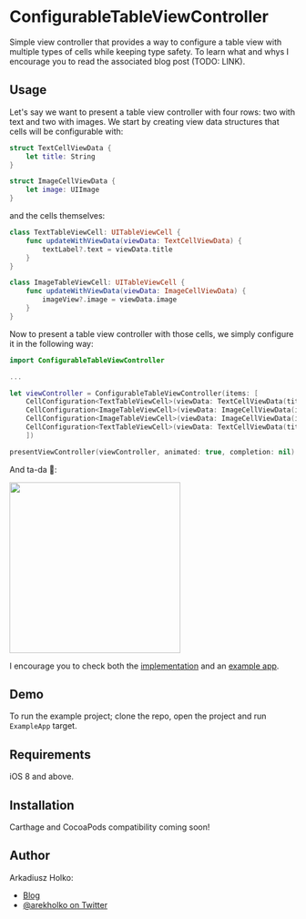 # ConfigurableTableViewController

Simple view controller that provides a way to configure a table view with multiple types of cells while keeping type safety. To learn what and whys I encourage you to read the associated blog post (TODO: LINK).

## Usage

Let's say we want to present a table view controller with four rows: two with text and two with images. We start by creating view data structures that cells will be configurable with:

```swift
struct TextCellViewData {
    let title: String
}

struct ImageCellViewData {
    let image: UIImage
}
```

and the cells themselves:

```swift
class TextTableViewCell: UITableViewCell {
    func updateWithViewData(viewData: TextCellViewData) {
        textLabel?.text = viewData.title
    }
}

class ImageTableViewCell: UITableViewCell {
    func updateWithViewData(viewData: ImageCellViewData) {
        imageView?.image = viewData.image
    }
}
```

Now to present a table view controller with those cells, we simply configure it in the following way:

```swift
import ConfigurableTableViewController

...

let viewController = ConfigurableTableViewController(items: [
    CellConfiguration<TextTableViewCell>(viewData: TextCellViewData(title: "Foo")),
    CellConfiguration<ImageTableViewCell>(viewData: ImageCellViewData(image: apple)),
    CellConfiguration<ImageTableViewCell>(viewData: ImageCellViewData(image: google)),
    CellConfiguration<TextTableViewCell>(viewData: TextCellViewData(title: "Bar")),
    ])

presentViewController(viewController, animated: true, completion: nil)
```

And ta-da :balloon::

<img src="https://raw.githubusercontent.com/fastred/ConfigurableTableViewController/master/demo.png?token=AAMEh9MRg_K2gNrcJ8DAmqvpQaHRwNGlks5WkrCNwA%3D%3D" width="300">

I encourage you to check both the [implementation][Framework] and an [example app][ExampleApp].

## Demo

To run the example project; clone the repo, open the project and run `ExampleApp` target.

## Requirements

iOS 8 and above.

## Installation

Carthage and CocoaPods compatibility coming soon!

## Author

Arkadiusz Holko:

* [Blog](http://holko.pl/)
* [@arekholko on Twitter](https://twitter.com/arekholko)

 [Framework]: https://github.com/fastred/ConfigurableTableViewController/tree/master/Framework
 [ExampleApp]: https://github.com/fastred/ConfigurableTableViewController/tree/master/ExampleApp

